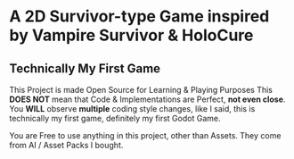 # A 2D Survivor-type Game inspired by Vampire Survivor & HoloCure


## Technically My First Game

This Project is made Open Source for Learning & Playing Purposes
This **DOES NOT** mean that Code & Implementations are Perfect, **not even close**.
You **WILL** observe **multiple** coding style changes, like I said, this is technically my first game, definitely my first Godot Game.


You are Free to use anything in this project, other than Assets. They come from AI / Asset Packs I bought.
